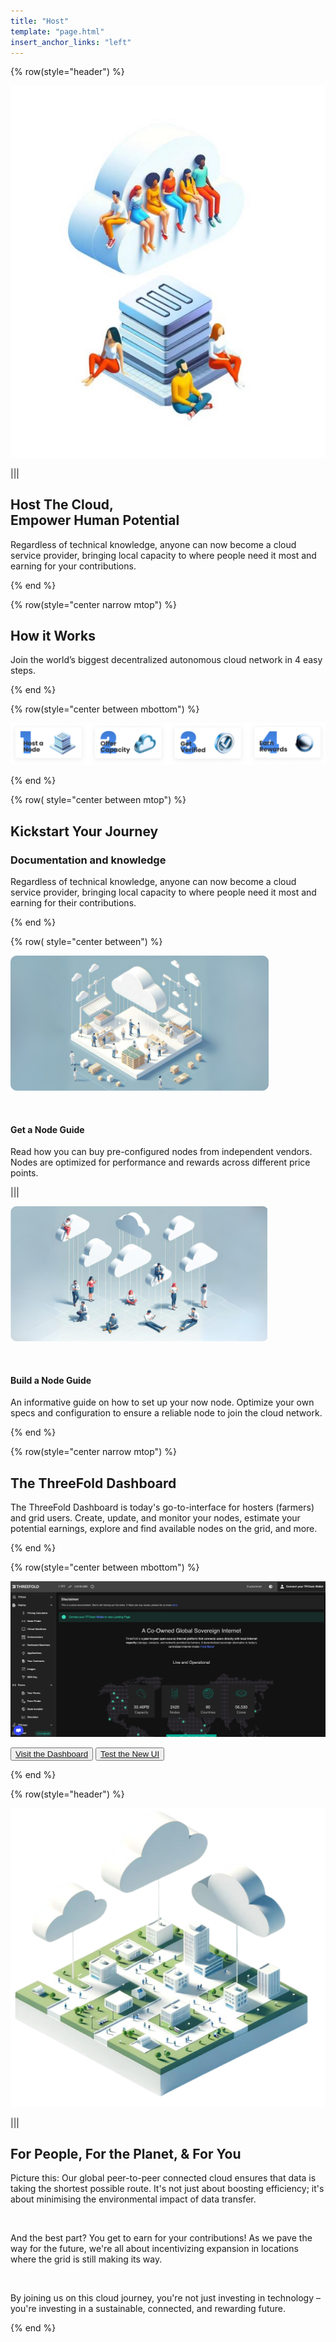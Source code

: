 ```yaml
---
title: "Host"
template: "page.html"
insert_anchor_links: "left"
---
```


<!-- section 1 (be the Internet) -->

<!-- <div class="text-gray-900 bg-cover bg-no-repeat">
    <div class="h-full">
      <div class="flex flex-col items-center md:flex-row">
       <div class="w-full md:w-1/2">
          <div class="block">
            <img
                src="expand_geometric_header.png" class="w-full h-full"/>
          </div>
        </div>
        <div class="flex flex-col items-start justify-center w-full lg:py-24 py-6 md:w-1/2">
          <div class="flex flex-col items-start justify-center p-6">
            <h2>Be the <strong>Internet</strong></h2>
            <p>By connecting a modern computer at your home or office to the ThreeFold Grid, you can provide Internet capacity to communities and builders, and be rewarded for doing this. Support a decentralized future. Take part in shaping a new Internet era governed by all of us.</p>
            <button class="mx-0"><a target="_blank" href="https://manual.grid.tf/TF_Farmer_Guide/tf_farmer_guide_readme.html">Get Started</a></button>
          </div>
        </div>
      </div>
    </div>
  </div> -->


<div class="container mx-auto">

{% row(style="header") %}

![Image](header_host.jpeg#mx-auto)

|||

## **Host The Cloud,<br>Empower Human Potential**

Regardless of technical knowledge, anyone can now become a cloud service provider, bringing local capacity to where people need it most and earning for your contributions.

{% end %}

<!-- section 3 -->

{% row(style="center narrow mtop") %}

## How it Works

Join the world’s biggest decentralized autonomous cloud network in 4 easy steps.

{% end %}

{% row(style="center between mbottom") %}

![Image](how_it_works.png#mx-auto)

{% end %}

{% row( style="center between mtop") %}

## **Kickstart Your Journey**

### Documentation and knowledge

Regardless of technical knowledge, anyone can now become a cloud service provider, bringing local capacity to where people need it most and earning for their contributions.

{% end %}

{% row( style="center between") %}

![Image](get_a_node.png#mx-auto)

<br>

#### **Get a Node Guide**

Read how you can buy pre-configured nodes from independent vendors. Nodes are optimized for performance and rewards across different price points.

|||

![Image](build_a_node.png#mx-auto)

<br>

#### **Build a Node Guide**

An informative guide on how to set up your now node. Optimize your own specs and configuration to ensure a reliable node to join the cloud network.

{% end %}

{% row(style="center narrow mtop") %}

## The ThreeFold Dashboard

The ThreeFold Dashboard is today's go-to-interface for hosters (farmers) and grid users. Create, update, and monitor your nodes, estimate your potential earnings, explore and find available nodes on the grid, and more.

{% end %}

{% row(style="center between mbottom") %}

![Image](tf_dashboard.png#mx-auto)

<button>[Visit the Dashboard](https://dashboard.grid.tf/)</button>
<button>[Test the New UI](https://next.dashboard.grid.tf/)</button>

{% end %}

{% row(style="header") %}

![Image](people_planet_you.png#mx-auto)

|||

## **For People, For the Planet, & For You**

Picture this: Our global peer-to-peer connected cloud ensures that data is taking the shortest possible route.  It's not just about boosting efficiency; it's about minimising the environmental impact of data transfer.

<br>

And the best part? You get to earn for your contributions! As we pave the way for the future, we're all about incentivizing expansion in locations where the grid is still making its way.

<br>

By joining us on this cloud journey, you're not just investing in technology – you're investing in a sustainable, connected, and rewarding future.

{% end %}

</div>